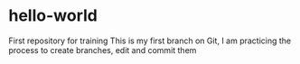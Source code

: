 # hello-world
First repository for training
This is my first branch on Git, I am practicing the process to create branches, edit and commit them
